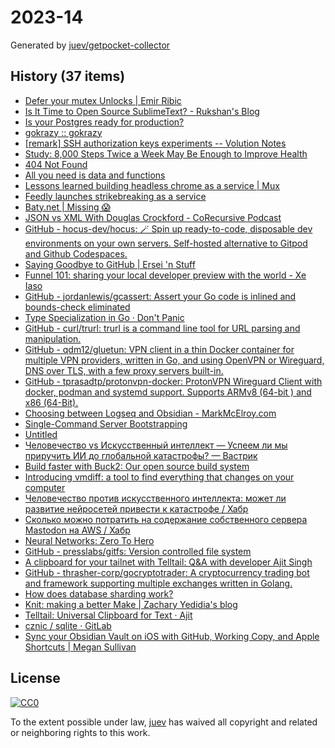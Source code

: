 # 2023-14

Generated by [juev/getpocket-collector](https://github.com/juev/getpocket-collector)

## History (37 items)

- [Defer your mutex Unlocks | Emir Ribic](https://www.ribice.ba/defer-mutex-unlocks/)
- [Is It Time to Open Source SublimeText? - Rukshan's Blog](https://ruky.me/2023/03/30/is-it-time-to-open-source-sublimetext/)
- [Is your Postgres ready for production?](https://www.crunchydata.com/blog/is-your-postgres-ready-for-production)
- [gokrazy :: gokrazy](https://gokrazy.org)
- [[remark] SSH authorization keys experiments -- Volution Notes](https://notes.volution.ro/v1/2023/04/remarks/eb5109f6/)
- [Study: 8,000 Steps Twice a Week May Be Enough to Improve Health](https://www.prevention.com/health/a43453914/8000-steps-walking-for-health-study/)
- [404 Not Found](https://susam.net/maze/mastering-emacs-together.html)
- [All you need is data and functions](https://mckayla.blog/posts/all-you-need-is-data-and-functions.html)
- [Lessons learned building headless chrome as a service | Mux](https://www.mux.com/blog/lessons-learned-building-headless-chrome-as-a-service)
- [Feedly launches strikebreaking as a service](https://newsletter.mollywhite.net/p/feedly-launches-strikebreaking-as)
- [Baty.net | Missing 😱](https://baty.net/2023/my-read-later-service-is-made-of-paper/)
- [JSON vs XML With Douglas Crockford - CoRecursive Podcast](https://corecursive.com/json-vs-xml-douglas-crockford/)
- [GitHub - hocus-dev/hocus: 🪄 Spin up ready-to-code, disposable dev environments on your own servers. Self-hosted alternative to Gitpod and Github Codespaces.](https://github.com/hocus-dev/hocus)
- [Saying Goodbye to GitHub | Ersei 'n Stuff](https://ersei.net/en/blog/bye-bye-github)
- [Funnel 101: sharing your local developer preview with the world - Xe Iaso](https://xeiaso.net/blog/tailscale-funnel-101/)
- [GitHub - jordanlewis/gcassert: Assert your Go code is inlined and bounds-check eliminated](https://github.com/jordanlewis/gcassert)
- [Type Specialization in Go · Don't Panic](https://commaok.xyz/post/type_specialization/)
- [GitHub - curl/trurl: trurl is a command line tool for URL parsing and manipulation.](https://github.com/curl/trurl)
- [GitHub - qdm12/gluetun: VPN client in a thin Docker container for multiple VPN providers, written in Go, and using OpenVPN or Wireguard, DNS over TLS, with a few proxy servers built-in.](https://github.com/qdm12/gluetun)
- [GitHub - tprasadtp/protonvpn-docker: ProtonVPN Wireguard Client with docker, podman and systemd support. Supports ARMv8 (64-bit ) and x86 (64-Bit).](https://github.com/tprasadtp/protonvpn-docker)
- [Choosing between Logseq and Obsidian - MarkMcElroy.com](https://markmcelroy.com/choosing-between-logseq-and-obsidian/)
- [Single-Command Server Bootstrapping](https://galowicz.de/2023/04/05/single-command-server-bootstrap/)
- [Untitled](https://strongboxsafe.com/updates/the-most-secure-password-manager-now-available-on-macos-strongbox-zero)
- [Человечество vs Искусственный интеллект — Успеем ли мы приручить ИИ до глобальной катастрофы? — Вастрик](https://vas3k.blog/blog/ai_alignment/)
- [Build faster with Buck2: Our open source build system](https://engineering.fb.com/2023/04/06/open-source/buck2-open-source-large-scale-build-system/)
- [Introducing vmdiff: a tool to find everything that changes on your computer](https://community.atlassian.com/t5/Trust-Security-articles/Introducing-vmdiff-a-tool-to-find-everything-that-changes-on/ba-p/2321969)
- [Человечество против искусственного интеллекта: может ли развитие нейросетей привести к катастрофе / Хабр](https://habr.com/ru/companies/ods/articles/727158/)
- [Сколько можно потратить на содержание собственного сервера Mastodon на AWS / Хабр](https://habr.com/ru/companies/ruvds/articles/727100/)
- [Neural Networks: Zero To Hero](https://karpathy.ai/zero-to-hero.html)
- [GitHub - presslabs/gitfs: Version controlled file system](https://github.com/presslabs/gitfs)
- [A clipboard for your tailnet with Telltail: Q&A with developer Ajit Singh](https://tailscale.dev/blog/telltail-universal-clipboard-ajit-singh-interview)
- [GitHub - thrasher-corp/gocryptotrader: A cryptocurrency trading bot and framework supporting multiple exchanges written in Golang.](https://github.com/thrasher-corp/gocryptotrader)
- [How does database sharding work?](https://planetscale.com/blog/how-does-database-sharding-work)
- [Knit: making a better Make | Zachary Yedidia's blog](https://zyedidia.github.io/blog/posts/3-knit-better-make/)
- [Telltail: Universal Clipboard for Text · Ajit](https://hemarkable.com/prose/telltail)
- [cznic / sqlite · GitLab](https://gitlab.com/cznic/sqlite)
- [Sync your Obsidian Vault on iOS with GitHub, Working Copy, and Apple Shortcuts | Megan Sullivan](https://meganesulli.com/blog/sync-obsidian-vault-iphone-ipad/)

## License

[![CC0](https://mirrors.creativecommons.org/presskit/buttons/88x31/svg/cc-zero.svg)](https://creativecommons.org/publicdomain/zero/1.0/)

To the extent possible under law, [juev](https://github.com/juev) has waived all copyright and related or neighboring rights to this work.
